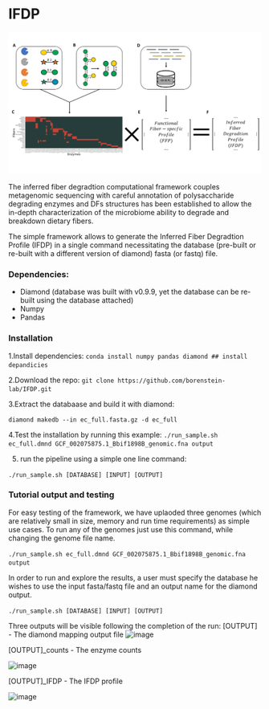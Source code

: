 # IFDP

![](Figure1.svg)

The inferred fiber degradtion computational framework couples metagenomic sequencing with careful annotation of polysaccharide degrading enzymes and DFs structures has been established to allow the in-depth characterization of the microbiome ability to degrade and breakdown dietary fibers.

The simple framework allows to generate the Inferred Fiber Degradtion Profile (IFDP) in a single command necessitating the database (pre-built or re-built with a different version of diamond) fasta (or fastq) file. 

### Dependencies:
- Diamond (database was built with v0.9.9, yet the database can be re-built using the database attached)
- Numpy
- Pandas

### Installation

1.Install dependencies:
```conda install numpy pandas diamond ## install depandicies ```

2.Download the repo:
```git clone https://github.com/borenstein-lab/IFDP.git```

3.Extract the databaase and build it with diamond:
```gunzip ec_full.fasta.gz
diamond makedb --in ec_full.fasta.gz -d ec_full
```
4.Test the installation by running this example:
```./run_sample.sh ec_full.dmnd GCF_002075875.1_Bbif1898B_genomic.fna output```

5. run the pipeline using a simple one line command:

```./run_sample.sh [DATABASE] [INPUT] [OUTPUT]```

### Tutorial output and testing

For easy testing of the framework,  we have uplaoded three genomes (which are relatively small in size, memory and run time requirements) as simple use cases. To run any of the genomes just use this command, while changing the genome file name.

```./run_sample.sh ec_full.dmnd GCF_002075875.1_Bbif1898B_genomic.fna output```

In order to run and explore the results, a user must specify the database he wishes to use the input fasta/fastq file and an output name for the diamond output.

```./run_sample.sh [DATABASE] [INPUT] [OUTPUT]```

Three outputs will be visible following the completion of the run:
[OUTPUT] - The diamond mapping output file
<img width="998" alt="image" src="https://user-images.githubusercontent.com/33667593/195006139-0cdd5e34-288d-4a05-81ac-4f6606a75a00.png">

[OUTPUT]_counts - The enzyme counts

<img width="142" alt="image" src="https://user-images.githubusercontent.com/33667593/195006384-14533260-e71b-458c-b264-9a7a4a99b68e.png">

[OUTPUT]_IFDP - The IFDP profile 

<img width="275" alt="image" src="https://user-images.githubusercontent.com/33667593/195006511-28cf0713-3f6f-47f1-a903-e406a51faae9.png">

